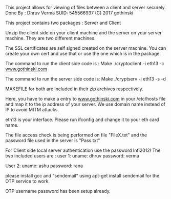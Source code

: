 This project allows for viewing of files between a client and server securely. 
Done By : Dhruv Verma
SUID: 545566937
(C) 2017 gothinski

This project contains two packages : Server and Client

Unzip the client side on your client machine and the server on your server machine. They are two different machines. 

The SSL certificates are self signed created on the server machine. You can create your own cert and use that or use the one which is in the package.

The command to run the client side code is :
Make
./cryptoclient -i eth13 -c www.gothinski.com 

The command to run the server side code is:
Make
./cryptserv -i eth13 -s -d

MAKEFILE for both are included in their zip archives respectively.

Here, you have to make a entry to www.gothinski.com in your /etc/hosts file and map it to the ip address of your server. We use domain name instead of IP to avoid MITM attacks.

eth13 is your interface. Please run ifconfig and change it to your eth card name.

The file access check is being performed on file "FileX.txt" and the password file used in the server is "Pass.txt"

For Client side local server authentication use the password Infi2012!
The two included users are :
user 1: 
uname: dhruv
password: verma

User 2:
uname: ashu
password: rana

please install gcc and "sendemail" using apt-get install sendemail for the OTP service to work.

OTP username password has been setup already.
